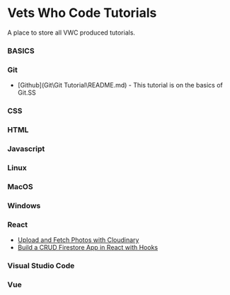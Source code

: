 # Vets Who Code Tutorials

A place to store all VWC produced tutorials.

### BASICS

### Git

* [Github](Git\Git Tutorial\README.md) - This tutorial is on the basics of Git.SS

### CSS

### HTML

### Javascript

### Linux

### MacOS

### Windows

### React

* [Upload and Fetch Photos with Cloudinary](React\React-Firestore-CRUD\React_FireStore_CRUD.md)
* [Build a CRUD Firestore App in React with Hooks](React\Upload_Images_To_Cloudinary\Upload_Images_To_Cloudinary.md)

### Visual Studio Code

### Vue

